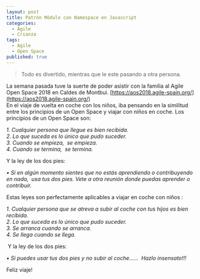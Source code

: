 ```yaml
---
layout: post
title: Patrón Módulo con Namespace en Javascript
categories:
  - Agile
  - Crianza
tags:
  - Agile
  - Open Space
published: true
---
```


> Todo es divertido, mientras que le este pasando a otra persona.

La semana pasada tuve la suerte de poder asistir con la familia al Agile Open Space 2018 en Caldes de Montbui. 
[https://aos2018.agile-spain.org/](https://aos2018.agile-spain.org/)   
En el viaje de vuelta en coche con los niños, iba pensando en la similitud entre los principios de un Open Space y viajar con niños en coche. 
Los principios de un Open Space son:

_1. Cualquier persona que llegue es bien recibida._  
_2. Lo que suceda es lo único que pudo suceder._  
_3. Cuando se empieza,  se empieza._  
_4. Cuando se termina,  se termina._  

Y la ley de los dos pies:

_• Si en algún momento sientes que no estás aprendiendo o contribuyendo en nada,  usa tus dos pies. Vete a otra reunión donde puedas aprender o contribuir._

Estas leyes son perfectamente aplicables a viajar en coche con niños :

_1. Cualquier persona que se atreva a subir al coche con tus hijos es bien recibida._  
_2. Lo que suceda es lo único que pudo suceder._  
_3. Se arranca cuando se arranca._  
_4. Se llega cuando se llega._  

 Y la ley de los dos pies:

_• Si puedes usar tus dos pies y no subir al coche......  Hazlo insensato!!!_

Feliz viaje!

